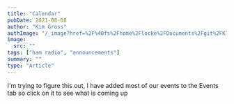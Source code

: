 ```yaml
---
title: "Calendar"
pubDate: 2021-08-08
author: "Kim Gross"
authImage: "/_image?href=%2F%40fs%2Fhome%2Flocke%2FDocuments%2Fgit%2FK7SWI%2Fsrc%2Fassets%2Fteam%2FKI03.png%3ForigWidth%3D447%26origHeight%3D411%26origFormat%3Dpng&w=447&h=411&f=webp"
image:
  src: ""
tags: ["ham radio", "announcements"]
summary: ""
type: "Article"
---
```


I'm trying to figure this out, I have added most of our events to the Events tab so click on it to see what is coming up
